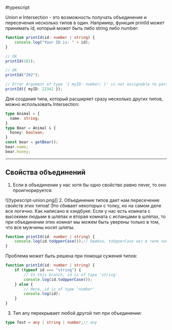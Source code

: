 #typescript

Union и Intersection - это возможность получать объединение и пересечения несколько типов в один. Например, функция printId может принимать id, который может быть либо string либо number:

```ts
function printId(id: number | string) {
	console.log("Your ID is: " + id);
}

// OK
printId(101);

// OK
printId("202");

// Error Argument of type '{ myID: number; }' is not assignable to parameter of type 'string | number'.
printId({ myID: 22342 });
```

Для создания типа, который расширяет сразу несколько других типов, можно использовать Intersection:

```ts
type Animal = {
  name: string;
}  
type Bear = Animal & { 
  honey: boolean;
}  
const bear = getBear();
bear.name;
bear.honey;
```

---
## Свойства объединений

1. Если в объединении у нас хотя бы одно свойство равно never, то оно проигнорируется:

![[typescript-union.png]]
2. Объединение типов дает нам пересечение свойств этих типов! Это сбивает некоторых с толку, но на самом деле все логично. Как написано в хэндбуке: Если у нас есть комната с высокими людьми в шляпах и вторая комната с испанцами в шляпах, то при объединении этих комнат мы можем быть уверены только в том, что все мужчины носят шляпы.

```ts
function printId(id: number | string) {
	console.log(id.toUpperCase());// Ошибка, toUpperCase нет в типе number
}
```

Проблема может быть решена при помощи сужения типов:

```ts
function printId(id: number | string) {
	if (typeof id === "string") {
		// In this branch, id is of type 'string'
		console.log(id.toUpperCase());
	} else {
		// Here, id is of type 'number'
		console.log(id);
	}
}
```

3. Тип any перекрывает любой другой тип при объединении:

```ts
type Test = any | string | number;// any
```